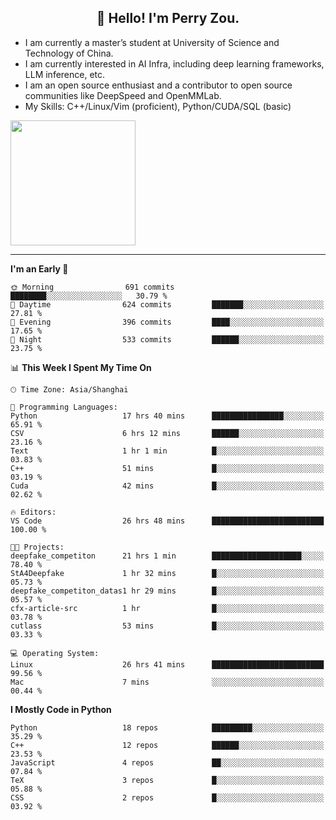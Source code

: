 <h2 align="center">👋 Hello! I'm Perry Zou.</h2>

- I am currently a master’s student at University of Science and Technology of China.
- I am currently interested in AI Infra, including deep learning frameworks, LLM inference, etc.
- I am an open source enthusiast and a contributor to open source communities like DeepSpeed and OpenMMLab.
- My Skills: C++/Linux/Vim (proficient), Python/CUDA/SQL (basic)

<img height=200 align="center" src="https://github-readme-stats.vercel.app/api?username=zonepg" />

-------

<!--START_SECTION:waka-->
**I'm an Early 🐤** 

```text
🌞 Morning                691 commits         ████████░░░░░░░░░░░░░░░░░   30.79 % 
🌆 Daytime                624 commits         ███████░░░░░░░░░░░░░░░░░░   27.81 % 
🌃 Evening                396 commits         ████░░░░░░░░░░░░░░░░░░░░░   17.65 % 
🌙 Night                  533 commits         ██████░░░░░░░░░░░░░░░░░░░   23.75 % 
```


📊 **This Week I Spent My Time On** 

```text
🕑︎ Time Zone: Asia/Shanghai

💬 Programming Languages: 
Python                   17 hrs 40 mins      ████████████████░░░░░░░░░   65.91 % 
CSV                      6 hrs 12 mins       ██████░░░░░░░░░░░░░░░░░░░   23.16 % 
Text                     1 hr 1 min          █░░░░░░░░░░░░░░░░░░░░░░░░   03.83 % 
C++                      51 mins             █░░░░░░░░░░░░░░░░░░░░░░░░   03.19 % 
Cuda                     42 mins             █░░░░░░░░░░░░░░░░░░░░░░░░   02.62 % 

🔥 Editors: 
VS Code                  26 hrs 48 mins      █████████████████████████   100.00 % 

🐱‍💻 Projects: 
deepfake_competiton      21 hrs 1 min        ████████████████████░░░░░   78.40 % 
StA4Deepfake             1 hr 32 mins        █░░░░░░░░░░░░░░░░░░░░░░░░   05.73 % 
deepfake_competiton_datas1 hr 29 mins        █░░░░░░░░░░░░░░░░░░░░░░░░   05.57 % 
cfx-article-src          1 hr                █░░░░░░░░░░░░░░░░░░░░░░░░   03.78 % 
cutlass                  53 mins             █░░░░░░░░░░░░░░░░░░░░░░░░   03.33 % 

💻 Operating System: 
Linux                    26 hrs 41 mins      █████████████████████████   99.56 % 
Mac                      7 mins              ░░░░░░░░░░░░░░░░░░░░░░░░░   00.44 % 
```

**I Mostly Code in Python** 

```text
Python                   18 repos            █████████░░░░░░░░░░░░░░░░   35.29 % 
C++                      12 repos            ██████░░░░░░░░░░░░░░░░░░░   23.53 % 
JavaScript               4 repos             ██░░░░░░░░░░░░░░░░░░░░░░░   07.84 % 
TeX                      3 repos             █░░░░░░░░░░░░░░░░░░░░░░░░   05.88 % 
CSS                      2 repos             █░░░░░░░░░░░░░░░░░░░░░░░░   03.92 % 
```




<!--END_SECTION:waka-->
